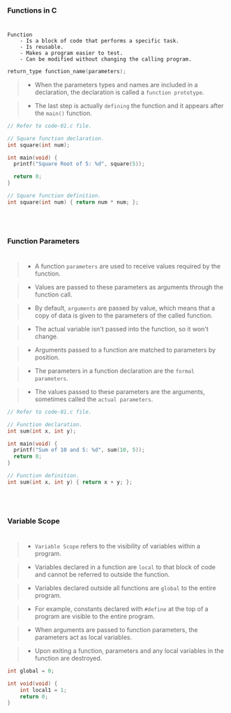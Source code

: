 ### Functions in C
#

```plaintext
Function
    - Is a block of code that performs a specific task.
    - Is reusable.
    - Makes a program easier to test.
    - Can be modified without changing the calling program.
```

```c
return_type function_name(parameters);
```

> - When the parameters types and names are included in a
    declaration, the declaration is called a `function prototype`.

> - The last step is actually `defining` the function and it appears
    after the `main()` function.

```c
// Refer to code-01.c file.

// Square function declaration.
int square(int num);

int main(void) {
  printf("Square Root of 5: %d", square(5));

  return 0;
}

// Square function definition.
int square(int num) { return num * num; };
```

<br />
<br />



### Function Parameters
#

> - A function `parameters` are used to receive values required by the
    function.

> - Values are passed to these parameters as arguments through the
    function call.

> - By default, `arguments` are passed by value, which means that a
    copy of data is given to the parameters of the called function.

> - The actual variable isn't passed into the function, so it won't
    change.

> - Arguments passed to a function are matched to parameters by
    position.

> - The parameters in a function declaration are the `formal parameters`.

> - The values passed to these parameters are the arguments, sometimes
    called the `actual parameters`.

```c
// Refer to code-01.c file.

// Function declaration.
int sum(int x, int y);

int main(void) {
  printf("Sum of 10 and 5: %d", sum(10, 5));
  return 0;
}

// Function definition.
int sum(int x, int y) { return x + y; };
```

<br />
<br />



### Variable Scope
#

> - `Variable Scope` refers to the visibility of variables within a program.

> - Variables declared in a function are `local` to that block of code and
    cannot be referred to outside the function.

> - Variables declared outside all functions are `global` to the entire program.

> - For example, constants declared with `#define` at the top of a program are
    visible to the entire program.

> - When arguments are passed to function parameters, the parameters act as
    local variables.

> - Upon exiting a function, parameters and any local variables in the function
    are destroyed.

```c
int global = 0;

int void(void) {
    int local1 = 1;
    return 0;
}
```

